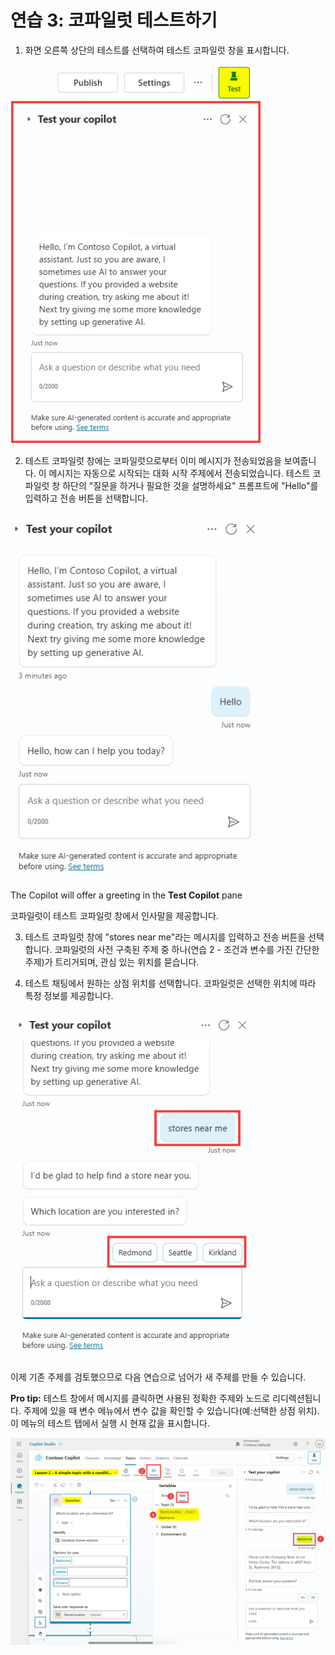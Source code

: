 # 연습 3: 코파일럿 테스트하기

1. 화면 오른쪽 상단의 테스트를 선택하여 테스트 코파일럿 창을 표시합니다.

<img src="https://github.com/FDX-edu/240819_CopilotEdu_test/raw/main/Lab%2001/media/image15.png" width="400">

2.  테스트 코파일럿 창에는 코파일럿으로부터 이미 메시지가 전송되었음을
보여줍니다. 이 메시지는 자동으로 시작되는 대화 시작 주제에서
전송되었습니다. 테스트 코파일럿 창 하단의 \"질문을 하거나 필요한 것을
설명하세요\" 프롬프트에 \"Hello\"를 입력하고 전송 버튼을 선택합니다.

<img src="https://github.com/FDX-edu/240819_CopilotEdu_test/raw/main/Lab%2001/media/image16.png" width="400">

The Copilot will offer a greeting in the **Test Copilot** pane

코파일럿이 테스트 코파일럿 창에서 인사말을 제공합니다.

3.  테스트 코파일럿 창에 \"stores near me\"라는 메시지를 입력하고 전송
버튼을 선택합니다. 코파일럿의 사전 구축된 주제 중 하나(연습 2 - 조건과
변수를 가진 간단한 주제)가 트리거되며, 관심 있는 위치를 묻습니다.

4.  테스트 채팅에서 원하는 상점 위치를 선택합니다. 코파일럿은 선택한 위치에
따라 특정 정보를 제공합니다.

<img src="https://github.com/FDX-edu/240819_CopilotEdu_test/raw/main/Lab%2001/media/image17.png" width="400">


이제 기존 주제를 검토했으므로 다음 연습으로 넘어가 새 주제를 만들 수 있습니다.

 **Pro tip:** 테스트 창에서 메시지를 클릭하면 사용된 정확한 주제와 노드로 리디렉션됩니다.
 주제에 있을 때 변수 메뉴에서 변수 값을 확인할 수 있습니다(예:선택한 상점 위치). 이 메뉴의 테스트 탭에서 실행 시 현재 값을   표시합니다.   

<img src="https://github.com/FDX-edu/240819_CopilotEdu_test/raw/main/Lab%2001/media/image18.png" width="800">

